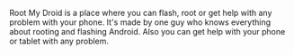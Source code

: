 Root My Droid is a place where you can flash, root or get help with any problem with your phone.
It's made by one guy who knows everything about rooting and flashing Android.
Also  you can get help with your phone or tablet with any problem.